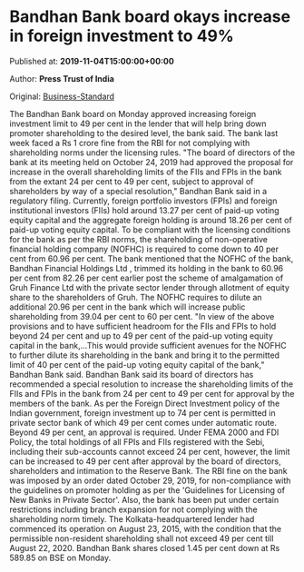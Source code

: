 
# Bandhan Bank board okays increase in foreign investment to 49%

Published at: **2019-11-04T15:00:00+00:00**

Author: **Press Trust of India**

Original: [Business-Standard](https://www.business-standard.com/article/pti-stories/bandhan-bank-board-okays-hike-in-foreign-investment-limit-to-49pc-119110401449_1.html)

The Bandhan Bank board on Monday approved increasing foreign investment limit to 49 per cent in the lender that will help bring down promoter shareholding to the desired level, the bank said.
The bank last week faced a Rs 1 crore fine from the RBI for not complying with shareholding norms under the licensing rules.
"The board of directors of the bank at its meeting held on October 24, 2019 had approved the proposal for increase in the overall shareholding limits of the FIIs and FPIs in the bank from the extant 24 per cent to 49 per cent, subject to approval of shareholders by way of a special resolution," Bandhan Bank said in a regulatory filing.
Currently, foreign portfolio investors (FPIs) and foreign institutional investors (FIIs) hold around 13.27 per cent of paid-up voting equity capital and the aggregate foreign holding is around 18.26 per cent of paid-up voting equity capital.
To be compliant with the licensing conditions for the bank as per the RBI norms, the shareholding of non-operative financial holding company (NOFHC) is required to come down to 40 per cent from 60.96 per cent.
The bank mentioned that the NOFHC of the bank, Bandhan Financial Holdings Ltd , trimmed its holding in the bank to 60.96 per cent from 82.26 per cent earlier post the scheme of amalgamation of Gruh Finance Ltd with the private sector lender through allotment of equity share to the shareholders of Gruh.
The NOFHC requires to dilute an additional 20.96 per cent in the bank which will increase public shareholding from 39.04 per cent to 60 per cent.
"In view of the above provisions and to have sufficient headroom for the FIIs and FPIs to hold beyond 24 per cent and up to 49 per cent of the paid-up voting equity capital in the bank,...This would provide sufficient avenues for the NOFHC to further dilute its shareholding in the bank and bring it to the permitted limit of 40 per cent of the paid-up voting equity capital of the bank," Bandhan Bank said.
Bandhan Bank said its board of directors has recommended a special resolution to increase the shareholding limits of the FIIs and FPIs in the bank from 24 per cent to 49 per cent for approval by the members of the bank.
As per the Foreign Direct Investment policy of the Indian government, foreign investment up to 74 per cent is permitted in private sector bank of which 49 per cent comes under automatic route. Beyond 49 per cent, an approval is required.
Under FEMA 2000 and FDI Policy, the total holdings of all FPIs and FIIs registered with the Sebi, including their sub-accounts cannot exceed 24 per cent, however, the limit can be increased to 49 per cent after approval by the board of directors, shareholders and intimation to the Reserve Bank.
The RBI fine on the bank was imposed by an order dated October 29, 2019, for non-compliance with the guidelines on promoter holding as per the 'Guidelines for Licensing of New Banks in Private Sector'.
Also, the bank has been put under certain restrictions including branch expansion for not complying with the shareholding norm timely.
The Kolkata-headquartered lender had commenced its operation on August 23, 2015, with the condition that the permissible non-resident shareholding shall not exceed 49 per cent till August 22, 2020.
Bandhan Bank shares closed 1.45 per cent down at Rs 589.85 on BSE on Monday.
